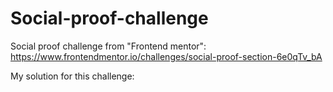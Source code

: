 # Social-proof-challenge

Social proof challenge from "Frontend mentor": https://www.frontendmentor.io/challenges/social-proof-section-6e0qTv_bA

My solution for this challenge: 
